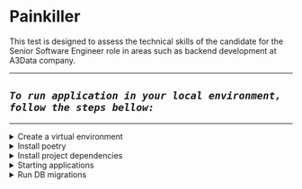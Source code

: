 # Painkiller

This test is designed to assess the technical skills of the candidate for the Senior Software Engineer role in areas such as backend development at A3Data company.

---

## _**`To run application in your local environment, follow the steps bellow:`**_

---

<details>
  <summary>Create a virtual environment</summary>

`Create a virtual env`

```shellscript
python -m venv .venv
```

---

`load a virtual environment`

```shellscript
source .venv/bin/activate
```

</details>
<details>
  <summary>Install poetry</summary>

`Install poetry package manager`

```shellscript
pip install poetry
```

</details>
<details>
  <summary>Install project dependencies</summary>

`Install project dependencies using poetry`

```shellscript
poetry install
```

</details>
<details>
  <summary>Starting applications</summary>

`Starting a Patients fast api server application`

```shellscript
poetry run patients
```

</details>
<details>
  <summary>Run DB migrations</summary>

`Trigger a job to apply DB migrations`

```shellscript
poetry run migrate_patients
```

</details>
